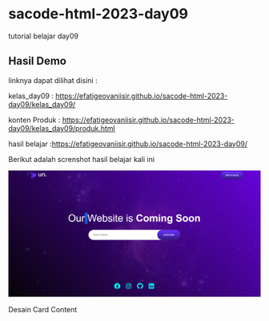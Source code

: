 # sacode-html-2023-day09
tutorial belajar day09

## Hasil Demo
linknya dapat dilihat disini : 

kelas_day09 : https://efatigeovaniisir.github.io/sacode-html-2023-day09/kelas_day09/

konten Produk : https://efatigeovaniisir.github.io/sacode-html-2023-day09/kelas_day09/produk.html

hasil belajar :https://efatigeovaniisir.github.io/sacode-html-2023-day09/

Berikut adalah screnshot hasil belajar kali ini

 <img src="screnshot/1.png">

Desain Card Content



